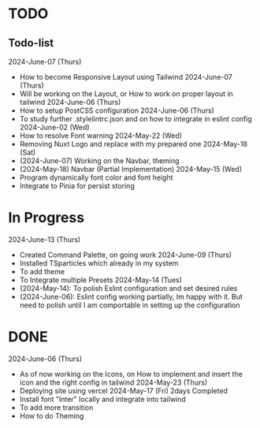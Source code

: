 # TODO

## Todo-list
2024-June-07 (Thurs)
- How to become Responsive Layout using Tailwind
2024-June-07 (Thurs)
- Will be working on the Layout, or How to work on proper layout in tailwind
2024-June-06 (Thurs)
- How to setup PostCSS configuration
2024-June-06 (Thurs)
- To study further .stylelintrc.json and on how to integrate in eslint config
2024-June-02 (Wed)
- How to resolve Font warning 
2024-May-22 (Wed)
- Removing Nuxt Logo and replace with my prepared one
2024-May-18 (Sat)
- (2024-June-07) Working on the Navbar, theming 
- (2024-May-18) Navbar (Partial Implementation)
2024-May-15 (Wed)
- Program dynamically font color and font height
- Integrate to Pinia for persist storing

# In Progress
2024-June-13 (Thurs)
- Created Command Palette, on going work
2024-June-09 (Thurs)
- Installed TSparticles which already in my system
- To add theme
- To Integrate multiple Presets
2024-May-14 (Tues)
- (2024-May-14): To polish Eslint configuration and set desired rules
- (2024-June-06): Eslint config working partially, Im happy with it. But need to polish until I am comportable in setting up the configuration


# DONE
2024-June-06 (Thurs)
- As of now working on the Icons, on How to implement and insert the icon and the right config in tailwind
2024-May-23 (Thurs)
- Deploying site using vercel
2024-May-17 (Fri) 2days Completed 
- Install font "Inter" locally and integrate into tailwind
- To add more transition
- How to do Theming
